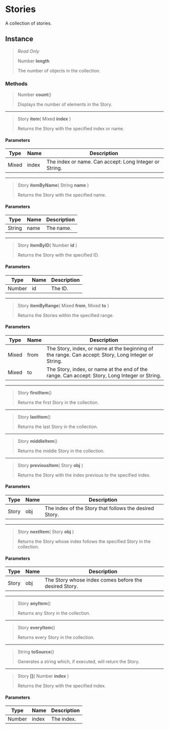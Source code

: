 # Stories
A collection of stories.

## Instance
> *Read Only* 
> 
> Number **length** 
>
> The number of objects in the collection.

### Methods
> Number **count**()
> 
> Displays the number of elements in the Story.
*** 
> Story **item**( Mixed **index** )
> 
> Returns the Story with the specified index or name.
#### Parameters
| Type | Name | Description |
|---|---|---|
| Mixed | index | The index or name. Can accept: Long Integer or String. |

*** 
> Story **itemByName**( String **name** )
> 
> Returns the Story with the specified name.
#### Parameters
| Type | Name | Description |
|---|---|---|
| String | name | The name. |

*** 
> Story **itemByID**( Number **id** )
> 
> Returns the Story with the specified ID.
#### Parameters
| Type | Name | Description |
|---|---|---|
| Number | id | The ID. |

*** 
> Story **itemByRange**( Mixed **from**, Mixed **to** )
> 
> Returns the Stories within the specified range.
#### Parameters
| Type | Name | Description |
|---|---|---|
| Mixed | from | The Story, index, or name at the beginning of the range. Can accept: Story, Long Integer or String. |
| Mixed | to | The Story, index, or name at the end of the range. Can accept: Story, Long Integer or String. |

*** 
> Story **firstItem**()
> 
> Returns the first Story in the collection.
*** 
> Story **lastItem**()
> 
> Returns the last Story in the collection.
*** 
> Story **middleItem**()
> 
> Returns the middle Story in the collection.
*** 
> Story **previousItem**( Story **obj** )
> 
> Returns the Story with the index previous to the specified index.
#### Parameters
| Type | Name | Description |
|---|---|---|
| Story | obj | The index of the Story that follows the desired Story. |

*** 
> Story **nextItem**( Story **obj** )
> 
> Returns the Story whose index follows the specified Story in the collection.
#### Parameters
| Type | Name | Description |
|---|---|---|
| Story | obj | The Story whose index comes before the desired Story. |

*** 
> Story **anyItem**()
> 
> Returns any Story in the collection.
*** 
> Story **everyItem**()
> 
> Returns every Story in the collection.
*** 
> String **toSource**()
> 
> Generates a string which, if executed, will return the Story.
*** 
> Story **[]**( Number **index** )
> 
> Returns the Story with the specified index.
#### Parameters
| Type | Name | Description |
|---|---|---|
| Number | index | The index. |


